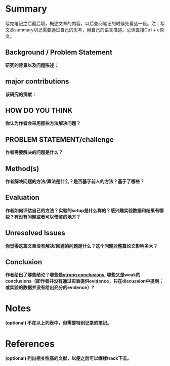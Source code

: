 # Summary

写完笔记之后最后填，概述文章的内容，以后查阅笔记的时候先看这一段。注：写文章summary切记需要通过自己的思考，用自己的语言描述。忌讳直接Ctrl + c原文。

## Background / Problem Statement

**研究的背景以及问题陈述：**

## major contributions 

**该研究的贡献：**

## HOW DO YOU THINK

**你认为作者会采用那些方法解决问题？**

## PROBLEM STATEMENT/challenge

**作者需要解决的问题是什么？**

## Method(s)

**作者解决问题的方法/算法是什么？是否基于前人的方法？基于了哪些？**

## Evaluation

**作者如何评估自己的方法？实验的setup是什么样的？感兴趣实验数据和结果有哪些？有没有问题或者可以借鉴的地方？**


## Unresolved Issues

**你觉得这篇文章没有解决/回避的问题是什么？这个问题对整篇论文影响多大？**

## Conclusion

**作者给出了哪些结论？哪些是[strong conclusions](https://www.zhihu.com/search?q=strong+conclusions&search_source=Entity&hybrid_search_source=Entity&hybrid_search_extra={"sourceType"%3A"answer"%2C"sourceId"%3A142802496}), 哪些又是weak的conclusions（即作者并没有通过实验提供evidence，只在discussion中提到；或实验的数据并没有给出充分的evidence）?**

# Notes

**(optional) 不在以上列表中，但需要特别记录的笔记。**

# References

**(optional) 列出相关性高的文献，以便之后可以继续track下去。**



